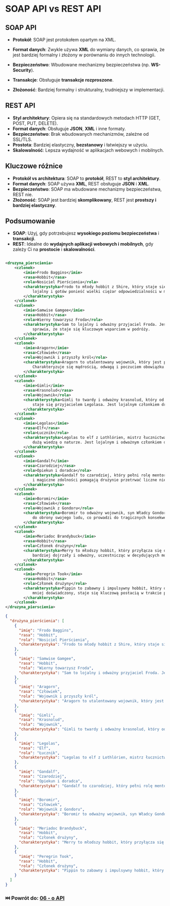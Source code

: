 # SOAP API vs REST API

## SOAP API

- **Protokół**: SOAP jest protokołem opartym na XML.

- **Format danych**: Zwykle używa **XML** do wymiany danych, co sprawia, że jest bardziej formalny i złożony w
  porównaniu do innych technologii.
- **Bezpieczeństwo**: Wbudowane mechanizmy bezpieczeństwa (np. **WS-Security**).
- **Transakcje**: Obsługuje **transakcje rozproszone**.
- **Złożoność**: Bardziej formalny i strukturalny, trudniejszy w implementacji.

## REST API

- **Styl architektury**: Opiera się na standardowych metodach HTTP (GET, POST, PUT, DELETE).
- **Format danych**: Obsługuje **JSON**, **XML** i inne formaty.
- **Bezpieczeństwo**: Brak wbudowanych mechanizmów, zależne od SSL/TLS.
- **Prostota**: Bardziej elastyczny, **bezstanowy** i łatwiejszy w użyciu.
- **Skalowalność**: Lepsza wydajność w aplikacjach webowych i mobilnych.

## Kluczowe różnice

- **Protokół vs architektura**: SOAP to **protokół**, REST to **styl architektury**.
- **Format danych**: SOAP używa **XML**, REST obsługuje **JSON** i **XML**.
- **Bezpieczeństwo**: SOAP ma wbudowane mechanizmy bezpieczeństwa, REST nie.
- **Złożoność**: SOAP jest bardziej **skomplikowany**, REST jest **prostszy i bardziej elastyczny**.

## Podsumowanie

- **SOAP**: Użyj, gdy potrzebujesz **wysokiego poziomu bezpieczeństwa** i **transakcji**.
- **REST**: Idealne do **wydajnych aplikacji webowych i mobilnych**, gdy zależy Ci na **prostocie** i **skalowalności**.

```xml

<druzyna_pierscienia>
    <czlonek>
        <imie>Frodo Baggins</imie>
        <rasa>Hobbit</rasa>
        <rola>Nosiciel Pierścienia</rola>
        <charakterystyka>Frodo to młody hobbit z Shire, który staje się nosicielem Jedynego Pierścienia. Jest odważny,
            lojalny i gotów ponieść wielki ciężar odpowiedzialności w misji, by zniszczyć Pierścień.
        </charakterystyka>
    </czlonek>
    <czlonek>
        <imie>Samwise Gamgee</imie>
        <rasa>Hobbit</rasa>
        <rola>Wierny towarzysz Froda</rola>
        <charakterystyka>Sam to lojalny i odważny przyjaciel Froda. Jest oddany swojej misji i przyjacielowi, co
            sprawia, że staje się kluczowym wsparciem w podróży.
        </charakterystyka>
    </czlonek>
    <czlonek>
        <imie>Aragorn</imie>
        <rasa>Człowiek</rasa>
        <rola>Wojownik i przyszły król</rola>
        <charakterystyka>Aragorn to utalentowany wojownik, który jest prawowitym dziedzicem tronu Gondoru.
            Charakteryzuje się mądrością, odwagą i poczuciem obowiązku.
        </charakterystyka>
    </czlonek>
    <czlonek>
        <imie>Gimli</imie>
        <rasa>Krasnolud</rasa>
        <rola>Wojownik</rola>
        <charakterystyka>Gimli to twardy i odważny krasnolud, który od początku wykazuje niechęć do elfów, ale z czasem
            staje się przyjacielem Legolasa. Jest lojalnym członkiem drużyny.
        </charakterystyka>
    </czlonek>
    <czlonek>
        <imie>Legolas</imie>
        <rasa>Elf</rasa>
        <rola>Łucznik</rola>
        <charakterystyka>Legolas to elf z Lothlórien, mistrz łucznictwa. Charakteryzuje się wytrzymałością, szybkością i
            dużą wiedzą o naturze. Jest lojalnym i odważnym członkiem drużyny.
        </charakterystyka>
    </czlonek>
    <czlonek>
        <imie>Gandalf</imie>
        <rasa>Czarodziej</rasa>
        <rola>Opiekun i doradca</rola>
        <charakterystyka>Gandalf to czarodziej, który pełni rolę mentora i opiekuna drużyny. Jego mądrość, doświadczenie
            i magiczne zdolności pomagają drużynie przetrwać liczne niebezpieczeństwa.
        </charakterystyka>
    </czlonek>
    <czlonek>
        <imie>Boromir</imie>
        <rasa>Człowiek</rasa>
        <rola>Wojownik z Gondoru</rola>
        <charakterystyka>Boromir to odważny wojownik, syn Władcy Gondoru. Często zmaga się z pokusą użycia Pierścienia
            do obrony swojego ludu, co prowadzi do tragicznych konsekwencji.
        </charakterystyka>
    </czlonek>
    <czlonek>
        <imie>Meriadoc Brandybuck</imie>
        <rasa>Hobbit</rasa>
        <rola>Członek drużyny</rola>
        <charakterystyka>Merry to młodszy hobbit, który przyłącza się do Froda w misji. Z biegiem czasu staje się
            bardziej dojrzały i odważny, uczestnicząc w decydujących momentach.
        </charakterystyka>
    </czlonek>
    <czlonek>
        <imie>Peregrin Took</imie>
        <rasa>Hobbit</rasa>
        <rola>Członek drużyny</rola>
        <charakterystyka>Pippin to zabawny i impulsywny hobbit, który dołącza do drużyny. Choć początkowo wydaje się
            mniej doświadczony, staje się kluczową postacią w trakcie podróży.
        </charakterystyka>
    </czlonek>
</druzyna_pierscienia>

```

```json
{
  "drużyna_pierścienia": [
    {
      "imię": "Frodo Baggins",
      "rasa": "Hobbit",
      "rola": "Nosiciel Pierścienia",
      "charakterystyka": "Frodo to młody hobbit z Shire, który staje się nosicielem Jedynego Pierścienia. Jest odważny, lojalny i gotów ponieść wielki ciężar odpowiedzialności w misji, by zniszczyć Pierścień."
    },
    {
      "imię": "Samwise Gamgee",
      "rasa": "Hobbit",
      "rola": "Wierny towarzysz Froda",
      "charakterystyka": "Sam to lojalny i odważny przyjaciel Froda. Jest oddany swojej misji i przyjacielowi, co sprawia, że staje się kluczowym wsparciem w podróży."
    },
    {
      "imię": "Aragorn",
      "rasa": "Człowiek",
      "rola": "Wojownik i przyszły król",
      "charakterystyka": "Aragorn to utalentowany wojownik, który jest prawowitym dziedzicem tronu Gondoru. Charakteryzuje się mądrością, odwagą i poczuciem obowiązku."
    },
    {
      "imię": "Gimli",
      "rasa": "Krasnolud",
      "rola": "Wojownik",
      "charakterystyka": "Gimli to twardy i odważny krasnolud, który od początku wykazuje niechęć do elfów, ale z czasem staje się przyjacielem Legolasa. Jest lojalnym członkiem drużyny."
    },
    {
      "imię": "Legolas",
      "rasa": "Elf",
      "rola": "Łucznik",
      "charakterystyka": "Legolas to elf z Lothlórien, mistrz łucznictwa. Charakteryzuje się wytrzymałością, szybkością i dużą wiedzą o naturze. Jest lojalnym i odważnym członkiem drużyny."
    },
    {
      "imię": "Gandalf",
      "rasa": "Czarodziej",
      "rola": "Opiekun i doradca",
      "charakterystyka": "Gandalf to czarodziej, który pełni rolę mentora i opiekuna drużyny. Jego mądrość, doświadczenie i magiczne zdolności pomagają drużynie przetrwać liczne niebezpieczeństwa."
    },
    {
      "imię": "Boromir",
      "rasa": "Człowiek",
      "rola": "Wojownik z Gondoru",
      "charakterystyka": "Boromir to odważny wojownik, syn Władcy Gondoru. Często zmaga się z pokusą użycia Pierścienia do obrony swojego ludu, co prowadzi do tragicznych konsekwencji."
    },
    {
      "imię": "Meriadoc Brandybuck",
      "rasa": "Hobbit",
      "rola": "Członek drużyny",
      "charakterystyka": "Merry to młodszy hobbit, który przyłącza się do Froda w misji. Z biegiem czasu staje się bardziej dojrzały i odważny, uczestnicząc w decydujących momentach."
    },
    {
      "imię": "Peregrin Took",
      "rasa": "Hobbit",
      "rola": "Członek drużyny",
      "charakterystyka": "Pippin to zabawny i impulsywny hobbit, który dołącza do drużyny. Choć początkowo wydaje się mniej doświadczony, staje się kluczową postacią w trakcie podróży."
    }
  ]
}
```

### ⏭️ Powrót do: [06 - o API](../06-api.md)